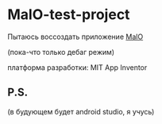 # MalO-test-project
Пытаюсь воссоздать приложение [MalO](https://scpfoundation.net/scp-1471)

(пока-что только дебаг режим)

платформа разработки: MIT App Inventor

P.S.
---

(в будующем будет android studio, я учусь)